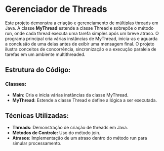 # Gerenciador de Threads 

Este projeto demonstra a criação e gerenciamento de múltiplas threads em Java. A classe **MyThread** estende a classe Thread e sobrepõe o método run, onde cada thread executa uma tarefa simples após um breve atraso. O programa principal cria várias instâncias de MyThread, inicia-as e aguarda a conclusão de uma delas antes de exibir uma mensagem final. O projeto ilustra conceitos de concorrência, sincronização e a execução paralela de tarefas em um ambiente multithreaded.

## Estrutura do Código:

### Classes:

- **Main:** Cria e inicia várias instâncias da classe MyThread.
- **MyThread:** Estende a classe Thread e define a lógica a ser executada.

## Técnicas Utilizadas:

- **Threads:** Demonstração de criação de threads em Java.
- **Métodos de Controle:** Uso do método join.
- **Atrasos:** Implementação de um atraso dentro do método run para simular processamento.


